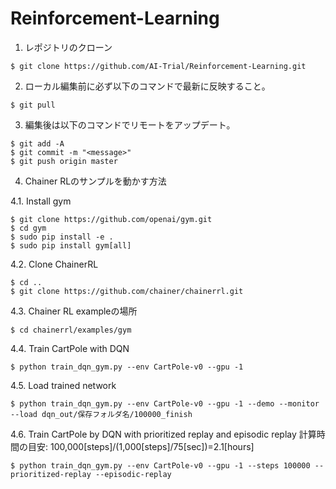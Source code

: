 # Reinforcement-Learning

1. レポジトリのクローン

```
$ git clone https://github.com/AI-Trial/Reinforcement-Learning.git
```

2. ローカル編集前に必ず以下のコマンドで最新に反映すること。

```
$ git pull
```

3. 編集後は以下のコマンドでリモートをアップデート。

```
$ git add -A
$ git commit -m "<message>"
$ git push origin master
```
4. Chainer RLのサンプルを動かす方法

4.1. Install gym
```
$ git clone https://github.com/openai/gym.git
$ cd gym
$ sudo pip install -e .
$ sudo pip install gym[all]
```

4.2. Clone ChainerRL
```
$ cd ..
$ git clone https://github.com/chainer/chainerrl.git
```

4.3. Chainer RL exampleの場所
```
$ cd chainerrl/examples/gym
```

4.4. Train CartPole with DQN
```
$ python train_dqn_gym.py --env CartPole-v0 --gpu -1
```

4.5. Load trained network
```
$ python train_dqn_gym.py --env CartPole-v0 --gpu -1 --demo --monitor --load dqn_out/保存フォルダ名/100000_finish
```

4.6. Train CartPole by DQN with prioritized replay and episodic replay
計算時間の目安: 100,000[steps]/(1,000[steps]/75[sec])=2.1[hours]
```
$ python train_dqn_gym.py --env CartPole-v0 --gpu -1 --steps 100000 --prioritized-replay --episodic-replay
```
